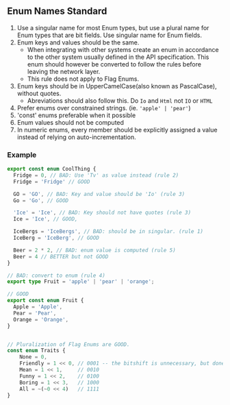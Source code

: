 ## Enum Names Standard

1. Use a singular name for most Enum types, but use a plural name for Enum types that are bit fields. Use singular name for Enum fields.
2. Enum keys and values should be the same.
    * When integrating with other systems create an enum in accordance to the other system usually defined in the API specification. This enum should however be converted to follow the rules before leaving the network layer.
    * This rule does not apply to Flag Enums.
3. Enum keys should be in UpperCamelCase(also known as PascalCase), without quotes.
    * Abreviations should also follow this. Do `Io` and `Html` not `IO` or `HTML`
4. Prefer enums over constrained strings. (ie. `'apple' | 'pear'`)
5. 'const' enums preferable when it possible
5. Enum values should not be computed
6. In numeric enums, every member should be explicitly assigned a value instead of relying on auto-incrementation.

### Example

```typescript
export const enum CoolThing {
  Fridge = 0, // BAD: Use 'Tv' as value instead (rule 2)
  Fridge = 'Fridge' // GOOD

  GO = 'GO', // BAD: Key and value should be 'Io' (rule 3)
  Go = 'Go', // GOOD

  'Ice' = 'Ice', // BAD: Key should not have quotes (rule 3)
  Ice = 'Ice', // GOOD,

  IceBergs = 'IceBergs', // BAD: should be in singular. (rule 1)
  IceBerg = 'IceBerg', // GOOD

  Beer = 2 * 2, // BAD: enum value is computed (rule 5)
  Beer = 4 // BETTER but not GOOD
}

// BAD: convert to enum (rule 4)
export type Fruit = 'apple' | 'pear' | 'orange';

// GOOD
export const enum Fruit {
  Apple = 'Apple',
  Pear = 'Pear',
  Orange = 'Orange',
}


// Pluralization of Flag Enums are GOOD.
const enum Traits {
    None = 0,
    Friendly = 1 << 0, // 0001 -- the bitshift is unnecessary, but done for consistency
    Mean = 1 << 1,     // 0010
    Funny = 1 << 2,    // 0100
    Boring = 1 << 3,   // 1000
    All = ~(~0 << 4)   // 1111
}
```
